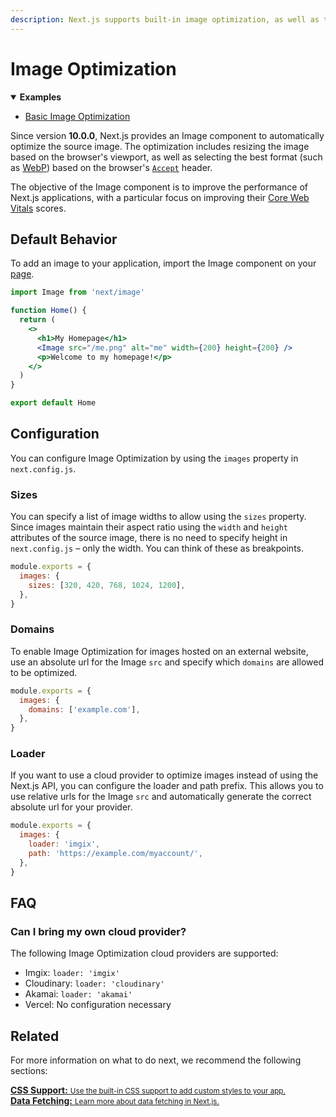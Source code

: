 ```yaml
---
description: Next.js supports built-in image optimization, as well as third party loaders for Imgix, Cloudinary, and more! Learn more here.
---
```


# Image Optimization

<details open>
  <summary><b>Examples</b></summary>
  <ul>
    <li><a href="https://github.com/vercel/next.js/tree/canary/examples/basic-image-optimization">Basic Image Optimization</a></li>
  </ul>
</details>

Since version **10.0.0**, Next.js provides an Image component to automatically optimize the source image. The optimization includes resizing the image based on the browser's viewport, as well as selecting the best format (such as [WebP](https://developer.mozilla.org/en-US/docs/Web/Media/Formats/Image_types)) based on the browser's [`Accept`](https://developer.mozilla.org/en-US/docs/Web/HTTP/Headers/Accept) header.

The objective of the Image component is to improve the performance of Next.js applications, with a particular focus on improving their [Core Web Vitals](https://web.dev/vitals/) scores.

## Default Behavior

To add an image to your application, import the Image component on your [page](/docs/basic-features/pages).

```jsx
import Image from 'next/image'

function Home() {
  return (
    <>
      <h1>My Homepage</h1>
      <Image src="/me.png" alt="me" width={200} height={200} />
      <p>Welcome to my homepage!</p>
    </>
  )
}

export default Home
```

## Configuration

You can configure Image Optimization by using the `images` property in `next.config.js`.

### Sizes

You can specify a list of image widths to allow using the `sizes` property. Since images maintain their aspect ratio using the `width` and `height` attributes of the source image, there is no need to specify height in `next.config.js` – only the width. You can think of these as breakpoints.

```js
module.exports = {
  images: {
    sizes: [320, 420, 768, 1024, 1200],
  },
}
```

### Domains

To enable Image Optimization for images hosted on an external website, use an absolute url for the Image `src` and specify which
`domains` are allowed to be optimized.

```js
module.exports = {
  images: {
    domains: ['example.com'],
  },
}
```

### Loader

If you want to use a cloud provider to optimize images instead of using the Next.js API, you can configure the loader and path prefix. This allows you to use relative urls for the Image `src` and automatically generate the correct absolute url for your provider.

```js
module.exports = {
  images: {
    loader: 'imgix',
    path: 'https://example.com/myaccount/',
  },
}
```

## FAQ

### Can I bring my own cloud provider?

The following Image Optimization cloud providers are supported:

- Imgix: `loader: 'imgix'`
- Cloudinary: `loader: 'cloudinary'`
- Akamai: `loader: 'akamai'`
- Vercel: No configuration necessary

## Related

For more information on what to do next, we recommend the following sections:

<div class="card">
  <a href="/docs/basic-features/built-in-css-support.md">
    <b>CSS Support:</b>
    <small>Use the built-in CSS support to add custom styles to your app.</small>
  </a>
</div>

<div class="card">
  <a href="/docs/basic-features/data-fetching.md">
    <b>Data Fetching:</b>
    <small>Learn more about data fetching in Next.js.</small>
  </a>
</div>
